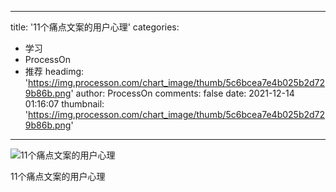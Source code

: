 
---
title: '11个痛点文案的用户心理'
categories: 
 - 学习
 - ProcessOn
 - 推荐
headimg: 'https://img.processon.com/chart_image/thumb/5c6bcea7e4b025b2d729b86b.png'
author: ProcessOn
comments: false
date: 2021-12-14 01:16:07
thumbnail: 'https://img.processon.com/chart_image/thumb/5c6bcea7e4b025b2d729b86b.png'
---

<div>   
<img class="thumb" alt="11个痛点文案的用户心理" src="https://img.processon.com/chart_image/thumb/5c6bcea7e4b025b2d729b86b.png" referrerpolicy="no-referrer">
<p>11个痛点文案的用户心理</p>  
</div>
            
